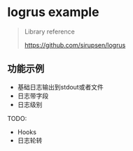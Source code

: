 # logrus example

> Library reference
>
> https://github.com/sirupsen/logrus

## 功能示例

* 基础日志输出到stdout或者文件
* 日志带字段
* 日志级别

TODO:
* Hooks
* 日志轮转
